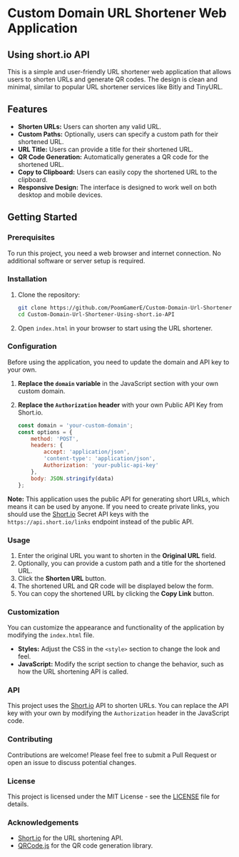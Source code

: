 # Custom Domain URL Shortener Web Application
## Using short.io API

This is a simple and user-friendly URL shortener web application that allows users to shorten URLs and generate QR codes. The design is clean and minimal, similar to popular URL shortener services like Bitly and TinyURL.

## Features

- **Shorten URLs:** Users can shorten any valid URL.
- **Custom Paths:** Optionally, users can specify a custom path for their shortened URL.
- **URL Title:** Users can provide a title for their shortened URL.
- **QR Code Generation:** Automatically generates a QR code for the shortened URL.
- **Copy to Clipboard:** Users can easily copy the shortened URL to the clipboard.
- **Responsive Design:** The interface is designed to work well on both desktop and mobile devices.

## Getting Started

### Prerequisites

To run this project, you need a web browser and internet connection. No additional software or server setup is required.

### Installation

1. Clone the repository:

    ```bash
    git clone https://github.com/PoomGamerE/Custom-Domain-Url-Shortener-Using-short.io-API.git
    cd Custom-Domain-Url-Shortener-Using-short.io-API
    ```

2. Open `index.html` in your browser to start using the URL shortener.

### Configuration

Before using the application, you need to update the domain and API key to your own.

1. **Replace the `domain` variable** in the JavaScript section with your own custom domain.
2. **Replace the `Authorization` header** with your own Public API Key from Short.io.

   ```javascript
   const domain = 'your-custom-domain';
   const options = {
       method: 'POST',
       headers: {
           accept: 'application/json',
           'content-type': 'application/json',
           Authorization: 'your-public-api-key'
       },
       body: JSON.stringify(data)
   };
   ```

**Note:** This application uses the public API for generating short URLs, which means it can be used by anyone. If you need to create private links, you should use the [Short.io](https://short.io) Secret API keys with the `https://api.short.io/links` endpoint instead of the public API.

### Usage

1. Enter the original URL you want to shorten in the **Original URL** field.
2. Optionally, you can provide a custom path and a title for the shortened URL.
3. Click the **Shorten URL** button.
4. The shortened URL and QR code will be displayed below the form.
5. You can copy the shortened URL by clicking the **Copy Link** button.

### Customization

You can customize the appearance and functionality of the application by modifying the `index.html` file.

- **Styles:** Adjust the CSS in the `<style>` section to change the look and feel.
- **JavaScript:** Modify the script section to change the behavior, such as how the URL shortening API is called.

### API

This project uses the [Short.io](https://short.io) API to shorten URLs. You can replace the API key with your own by modifying the `Authorization` header in the JavaScript code.

### Contributing

Contributions are welcome! Please feel free to submit a Pull Request or open an issue to discuss potential changes.

### License

This project is licensed under the MIT License - see the [LICENSE](LICENSE) file for details.

### Acknowledgements

- [Short.io](https://short.io) for the URL shortening API.
- [QRCode.js](https://github.com/davidshimjs/qrcodejs) for the QR code generation library.
